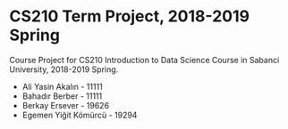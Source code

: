 # CS210 Term Project, 2018-2019 Spring
Course Project for CS210 Introduction to Data Science Course in Sabanci University, 2018-2019 Spring.

* Ali Yasin Akalın - 11111
* Bahadır Berber - 11111
* Berkay Ersever - 19626
* Egemen Yiğit Kömürcü - 19294
